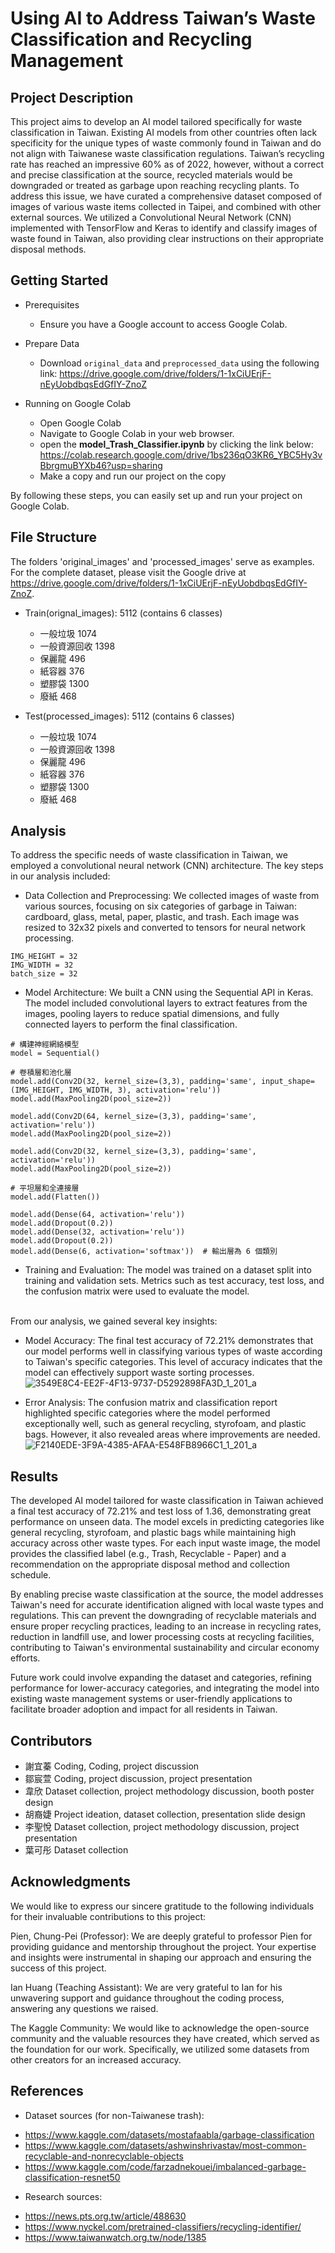 # Using AI to Address Taiwan’s Waste Classification and Recycling Management

## Project Description

This project aims to develop an AI model tailored specifically for waste classification in Taiwan. Existing AI models from other countries often lack specificity for the unique types of waste commonly found in Taiwan and do not align with Taiwanese waste classification regulations. Taiwan’s recycling rate has reached an impressive 60% as of 2022, however, without a correct and precise classification at the source, recycled materials would be downgraded or treated as garbage upon reaching recycling plants. To address this issue, we have curated a comprehensive dataset composed of images of various waste items collected in Taipei, and combined with other external sources. We utilized a Convolutional Neural Network (CNN) implemented with TensorFlow and Keras to identify and classify images of waste found in Taiwan, also providing clear instructions on their appropriate disposal methods.

## Getting Started

* Prerequisites
  - Ensure you have a Google account to access Google Colab.

* Prepare Data 
  - Download `original_data` and `preprocessed_data` using the following link: https://drive.google.com/drive/folders/1-1xCiUErjF-nEyUobdbqsEdGfIY-ZnoZ

* Running on Google Colab
  - Open Google Colab
  - Navigate to Google Colab in your web browser.
  - open the **model_Trash_Classifier.ipynb** by clicking the link below: https://colab.research.google.com/drive/1bs236qO3KR6_YBC5Hy3vBbrgmuBYXb46?usp=sharing
  - Make a copy and run our project on the copy

By following these steps, you can easily set up and run your project on Google Colab.

## File Structure
The folders 'original_images' and 'processed_images' serve as examples. For the complete dataset, please visit the Google drive at https://drive.google.com/drive/folders/1-1xCiUErjF-nEyUobdbqsEdGfIY-ZnoZ.

* Train(orignal_images): 5112
  (contains 6 classes)
  -  一般垃圾 1074
  -  一般資源回收 1398
  -  保麗龍 496
  -  紙容器 376
  -  塑膠袋 1300
  -  廢紙 468
 
* Test(processed_images): 5112
  (contains 6 classes)
  -  一般垃圾 1074
  -  一般資源回收 1398
  -  保麗龍 496
  -  紙容器 376
  -  塑膠袋 1300
  -  廢紙 468

## Analysis

To address the specific needs of waste classification in Taiwan, we employed a convolutional neural network (CNN) architecture. The key steps in our analysis included:<br/>

- Data Collection and Preprocessing: We collected images of waste from various sources, focusing on six categories of garbage in Taiwan: cardboard, glass, metal, paper, plastic, and trash. Each image was resized to 32x32 pixels and converted to tensors for neural network processing.<br/>
```
IMG_HEIGHT = 32
IMG_WIDTH = 32
batch_size = 32
```
- Model Architecture: We built a CNN using the Sequential API in Keras. The model included convolutional layers to extract features from the images, pooling layers to reduce spatial dimensions, and fully connected layers to perform the final classification. <br/>
```
# 構建神經網絡模型
model = Sequential()

# 卷積層和池化層
model.add(Conv2D(32, kernel_size=(3,3), padding='same', input_shape=(IMG_HEIGHT, IMG_WIDTH, 3), activation='relu'))
model.add(MaxPooling2D(pool_size=2))

model.add(Conv2D(64, kernel_size=(3,3), padding='same', activation='relu'))
model.add(MaxPooling2D(pool_size=2))

model.add(Conv2D(32, kernel_size=(3,3), padding='same', activation='relu'))
model.add(MaxPooling2D(pool_size=2))

# 平坦層和全連接層
model.add(Flatten())

model.add(Dense(64, activation='relu'))
model.add(Dropout(0.2))
model.add(Dense(32, activation='relu'))
model.add(Dropout(0.2))
model.add(Dense(6, activation='softmax'))  # 輸出層為 6 個類別
```

- Training and Evaluation: The model was trained on a dataset split into training and validation sets. Metrics such as test accuracy, test loss, and the confusion matrix were used to evaluate the model.<br/><br/>

From our analysis, we gained several key insights:<br/>
- Model Accuracy: The final test accuracy of 72.21% demonstrates that our model performs well in classifying various types of waste according to Taiwan's specific categories. This level of accuracy indicates that the model can effectively support waste sorting processes.<br/>
![3549E8C4-EE2F-4F13-9737-D5292898FA3D_1_201_a](https://github.com/bbswan/GroupD_Taiwan-Waste-Classifier/assets/172978438/55eeb087-4839-46a6-969d-3283bb9835bf=250x250)

- Error Analysis: The confusion matrix and classification report highlighted specific categories where the model performed exceptionally well, such as general recycling, styrofoam, and plastic bags. However, it also revealed areas where improvements are needed.<br/>
![F2140EDE-3F9A-4385-AFAA-E548FB8966C1_1_201_a](https://github.com/bbswan/GroupD_Taiwan-Waste-Classifier/assets/172978438/8861cb91-afb3-4725-b22a-6407729f5266)


## Results

The developed AI model tailored for waste classification in Taiwan achieved a final test accuracy of 72.21% and test loss of 1.36, demonstrating great performance on unseen data. The model excels in predicting categories like general recycling, styrofoam, and plastic bags while maintaining high accuracy across other waste types. For each input waste image, the model provides the classified label (e.g., Trash, Recyclable - Paper) and a recommendation on the appropriate disposal method and collection schedule.

By enabling precise waste classification at the source, the model addresses Taiwan's need for accurate identification aligned with local waste types and regulations. This can prevent the downgrading of recyclable materials and ensure proper recycling practices, leading to an increase in recycling rates, reduction in landfill use, and lower processing costs at recycling facilities, contributing to Taiwan's environmental sustainability and circular economy efforts.

Future work could involve expanding the dataset and categories, refining performance for lower-accuracy categories, and integrating the model into existing waste management systems or user-friendly applications to facilitate broader adoption and impact for all residents in Taiwan.

## Contributors

- 謝宜蓁 Coding, Coding, project discussion
- 鄒宸萱 Coding, project discussion, project presentation
- 韋欣 Dataset collection, project methodology discussion, booth poster design
- 胡裔婕 Project ideation, dataset collection, presentation slide design
- 李聖悅 Dataset collection, project methodology discussion, project presentation
- 葉可彤 Dataset collection

## Acknowledgments

We would like to express our sincere gratitude to the following individuals for their invaluable contributions to this project:

Pien, Chung-Pei (Professor): We are deeply grateful to professor Pien for providing guidance and mentorship throughout the project. Your expertise and insights were instrumental in shaping our approach and ensuring the success of this project.

Ian Huang (Teaching Assistant): We are very grateful to Ian for his unwavering support and guidance throughout the coding process, answering any questions we raised. 

The Kaggle Community: We would like to acknowledge the open-source community and the valuable resources they have created, which served as the foundation for our work. Specifically, we utilized some datasets from other creators for an increased accuracy.

## References

* Dataset sources (for non-Taiwanese trash):
- https://www.kaggle.com/datasets/mostafaabla/garbage-classification
- https://www.kaggle.com/datasets/ashwinshrivastav/most-common-recyclable-and-nonrecyclable-objects
- https://www.kaggle.com/code/farzadnekouei/imbalanced-garbage-classification-resnet50
  
* Research sources:
- https://news.pts.org.tw/article/488630
- https://www.nyckel.com/pretrained-classifiers/recycling-identifier/
- https://www.taiwanwatch.org.tw/node/1385
